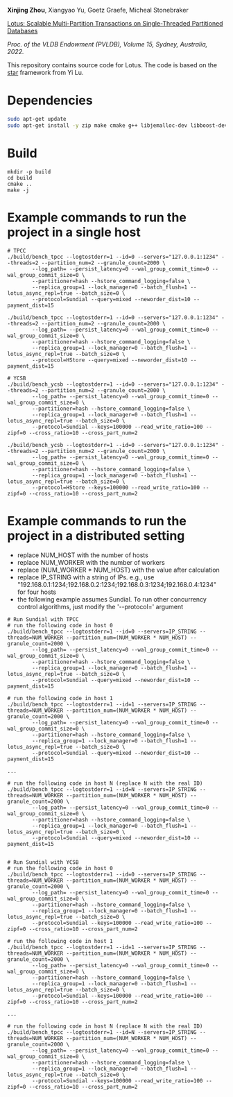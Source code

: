 **Xinjing Zhou**, Xiangyao Yu, Goetz Graefe, Micheal Stonebraker

[Lotus: Scalable Multi-Partition Transactions on Single-Threaded Partitioned Databases](https://doi.org/10.14778/3551793.3551843)

*Proc. of the VLDB Endowment (PVLDB), Volume 15, Sydney, Australia, 2022.*

This repository contains source code for Lotus. The code is based on the [star](https://github.com/luyi0619/star) framework from Yi Lu.

# Dependencies

```sh
sudo apt-get update
sudo apt-get install -y zip make cmake g++ libjemalloc-dev libboost-dev libgoogle-glog-dev
```

# Build

```
mkdir -p build
cd build
cmake ..
make -j
```

# Example commands to run the project in a single host

```
# TPCC
./build/bench_tpcc --logtostderr=1 --id=0 --servers="127.0.0.1:1234" --threads=2 --partition_num=2 --granule_count=2000 \
        --log_path= --persist_latency=0 --wal_group_commit_time=0 --wal_group_commit_size=0 \
        --partitioner=hash --hstore_command_logging=false \
        --replica_group=1 --lock_manager=0 --batch_flush=1 --lotus_async_repl=true --batch_size=0 \
        --protocol=Sundial --query=mixed --neworder_dist=10 --payment_dist=15

./build/bench_tpcc --logtostderr=1 --id=0 --servers="127.0.0.1:1234" --threads=2 --partition_num=2 --granule_count=2000 \
        --log_path= --persist_latency=0 --wal_group_commit_time=0 --wal_group_commit_size=0 \
        --partitioner=hash --hstore_command_logging=false \
        --replica_group=1 --lock_manager=0 --batch_flush=1 --lotus_async_repl=true --batch_size=0 \
        --protocol=HStore --query=mixed --neworder_dist=10 --payment_dist=15

# YCSB
./build/bench_ycsb --logtostderr=1 --id=0 --servers="127.0.0.1:1234" --threads=2 --partition_num=2 --granule_count=2000 \
        --log_path= --persist_latency=0 --wal_group_commit_time=0 --wal_group_commit_size=0 \
        --partitioner=hash --hstore_command_logging=false \
        --replica_group=1 --lock_manager=0 --batch_flush=1 --lotus_async_repl=true --batch_size=0 \
        --protocol=Sundial --keys=100000 --read_write_ratio=100 --zipf=0 --cross_ratio=10 --cross_part_num=2

./build/bench_ycsb --logtostderr=1 --id=0 --servers="127.0.0.1:1234" --threads=2 --partition_num=2 --granule_count=2000 \
        --log_path= --persist_latency=0 --wal_group_commit_time=0 --wal_group_commit_size=0 \
        --partitioner=hash --hstore_command_logging=false \
        --replica_group=1 --lock_manager=0 --batch_flush=1 --lotus_async_repl=true --batch_size=0 \
        --protocol=HStore --keys=100000 --read_write_ratio=100 --zipf=0 --cross_ratio=10 --cross_part_num=2
```

# Example commands to run the project in a distributed setting

- replace NUM_HOST with the number of hosts
- replace NUM_WORKER with the number of workers
- replace (NUM_WORKER * NUM_HOST) with the value after calculation
- replace IP_STRING with a string of IPs. e.g., use "192.168.0.1:1234;192.168.0.2:1234;192.168.0.3:1234;192.168.0.4:1234" for four hosts
- the following example assumes Sundial. To run other concurrency control algorithms, just modify the '--protocol=' argument

```
# Run Sundial with TPCC
# run the following code in host 0
./build/bench_tpcc --logtostderr=1 --id=0 --servers=IP_STRING --threads=NUM_WORKER --partition_num=(NUM_WORKER * NUM_HOST) --granule_count=2000 \
        --log_path= --persist_latency=0 --wal_group_commit_time=0 --wal_group_commit_size=0 \
        --partitioner=hash --hstore_command_logging=false \
        --replica_group=1 --lock_manager=0 --batch_flush=1 --lotus_async_repl=true --batch_size=0 \
        --protocol=Sundial --query=mixed --neworder_dist=10 --payment_dist=15

# run the following code in host 1
./build/bench_tpcc --logtostderr=1 --id=1 --servers=IP_STRING --threads=NUM_WORKER --partition_num=(NUM_WORKER * NUM_HOST) --granule_count=2000 \
        --log_path= --persist_latency=0 --wal_group_commit_time=0 --wal_group_commit_size=0 \
        --partitioner=hash --hstore_command_logging=false \
        --replica_group=1 --lock_manager=0 --batch_flush=1 --lotus_async_repl=true --batch_size=0 \
        --protocol=Sundial --query=mixed --neworder_dist=10 --payment_dist=15

...

# run the following code in host N (replace N with the real ID)
./build/bench_tpcc --logtostderr=1 --id=N --servers=IP_STRING --threads=NUM_WORKER --partition_num=(NUM_WORKER * NUM_HOST) --granule_count=2000 \
        --log_path= --persist_latency=0 --wal_group_commit_time=0 --wal_group_commit_size=0 \
        --partitioner=hash --hstore_command_logging=false \
        --replica_group=1 --lock_manager=0 --batch_flush=1 --lotus_async_repl=true --batch_size=0 \
        --protocol=Sundial --query=mixed --neworder_dist=10 --payment_dist=15


# Run Sundial with YCSB
# run the following code in host 0
./build/bench_tpcc --logtostderr=1 --id=0 --servers=IP_STRING --threads=NUM_WORKER --partition_num=(NUM_WORKER * NUM_HOST) --granule_count=2000 \
        --log_path= --persist_latency=0 --wal_group_commit_time=0 --wal_group_commit_size=0 \
        --partitioner=hash --hstore_command_logging=false \
        --replica_group=1 --lock_manager=0 --batch_flush=1 --lotus_async_repl=true --batch_size=0 \
        --protocol=Sundial --keys=100000 --read_write_ratio=100 --zipf=0 --cross_ratio=10 --cross_part_num=2

# run the following code in host 1
./build/bench_tpcc --logtostderr=1 --id=1 --servers=IP_STRING --threads=NUM_WORKER --partition_num=(NUM_WORKER * NUM_HOST) --granule_count=2000 \
        --log_path= --persist_latency=0 --wal_group_commit_time=0 --wal_group_commit_size=0 \
        --partitioner=hash --hstore_command_logging=false \
        --replica_group=1 --lock_manager=0 --batch_flush=1 --lotus_async_repl=true --batch_size=0 \
        --protocol=Sundial --keys=100000 --read_write_ratio=100 --zipf=0 --cross_ratio=10 --cross_part_num=2

...

# run the following code in host N (replace N with the real ID)
./build/bench_tpcc --logtostderr=1 --id=N --servers=IP_STRING --threads=NUM_WORKER --partition_num=(NUM_WORKER * NUM_HOST) --granule_count=2000 \
        --log_path= --persist_latency=0 --wal_group_commit_time=0 --wal_group_commit_size=0 \
        --partitioner=hash --hstore_command_logging=false \
        --replica_group=1 --lock_manager=0 --batch_flush=1 --lotus_async_repl=true --batch_size=0 \
        --protocol=Sundial --keys=100000 --read_write_ratio=100 --zipf=0 --cross_ratio=10 --cross_part_num=2
```